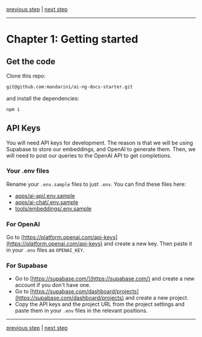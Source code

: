 [previous step](../README.md) | [next step](STEP_01.md)

---

# Chapter 1: Getting started

## Get the code

Clone this repo:

```bash
git@github.com:mandarini/ai-ng-docs-starter.git
```

and install the dependencies:

```bash
npm i
```

## API Keys

You will need API keys for development. The reason is that we will be using Supabase to store our embeddings, and OpenAI to generate them. Then, we will need to post our queries to the OpenAI API to get completions.

### Your .env files

Rename your `.env.sample` files to just `.env`. You can find these files here:

- [apps/ai-api/.env.sample](apps/ai-api/.env.sample)
- [apps/ai-chat/.env.sample](apps/ai-chat/.env.sample)
- [tools/embeddings/.env.sample](tools/embeddings/.env.sample)

### For OpenAI

Go to [https://platform.openai.com/api-keys](https://platform.openai.com/api-keys) and create a new key. Then paste it in your `.env` files as `OPENAI_KEY`.

### For Supabase

- Go to [https://supabase.com/](https://supabase.com/) and create a new account if you don't have one.
- Go to [https://supabase.com/dashboard/projects](https://supabase.com/dashboard/projects) and create a new project.
- Copy the API keys and the project URL from the project settings and paste them in your `.env` files in the relevant positions.

---

[previous step](../README.md) | [next step](STEP_01.md)
